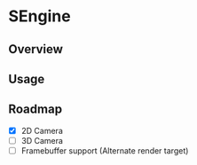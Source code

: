 # SEngine

## Overview

## Usage

## Roadmap
- [x] 2D Camera
- [ ] 3D Camera
- [ ] Framebuffer support (Alternate render target)
